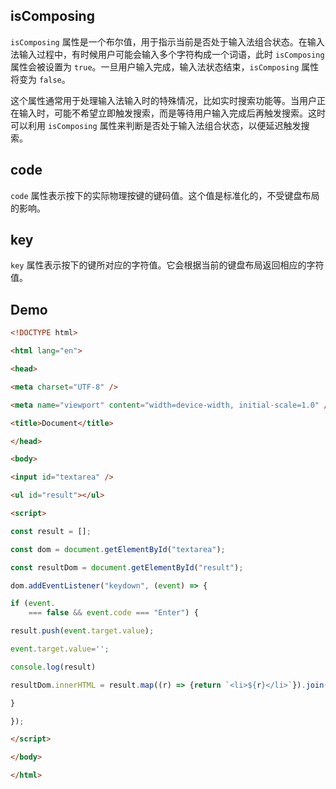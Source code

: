 
## isComposing

`isComposing` 属性是一个布尔值，用于指示当前是否处于输入法组合状态。在输入法输入过程中，有时候用户可能会输入多个字符构成一个词语，此时 `isComposing` 属性会被设置为 `true`。一旦用户输入完成，输入法状态结束，`isComposing` 属性将变为 `false`。

这个属性通常用于处理输入法输入时的特殊情况，比如实时搜索功能等。当用户正在输入时，可能不希望立即触发搜索，而是等待用户输入完成后再触发搜索。这时可以利用 `isComposing` 属性来判断是否处于输入法组合状态，以便延迟触发搜索。


## code

`code` 属性表示按下的实际物理按键的键码值。这个值是标准化的，不受键盘布局的影响。

## key

`key` 属性表示按下的键所对应的字符值。它会根据当前的键盘布局返回相应的字符值。


## Demo

```html
<!DOCTYPE html>

<html lang="en">

<head>

<meta charset="UTF-8" />

<meta name="viewport" content="width=device-width, initial-scale=1.0" />

<title>Document</title>

</head>

<body>

<input id="textarea" />

<ul id="result"></ul>

<script>

const result = [];

const dom = document.getElementById("textarea");

const resultDom = document.getElementById("result");

dom.addEventListener("keydown", (event) => {

if (event.
	=== false && event.code === "Enter") {

result.push(event.target.value);

event.target.value='';

console.log(result)

resultDom.innerHTML = result.map((r) => {return `<li>${r}</li>`}).join('');

}

});

</script>

</body>

</html>
```